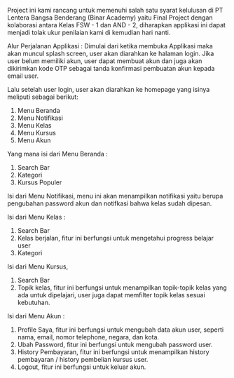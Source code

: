 Project ini kami rancang untuk memenuhi salah satu syarat kelulusan di PT Lentera Bangsa Benderang (Binar Academy) yaitu Final Project dengan kolaborasi antara Kelas FSW - 1 dan AND - 2, 
diharapkan applikasi ini dapat menjadi tolak ukur penilaian kami di kemudian hari nanti.

Alur Perjalanan Applikasi :
Dimulai dari ketika membuka Applikasi maka akan muncul splash screen, user akan diarahkan ke halaman login. Jika user belum memiliki akun, user dapat membuat akun dan
juga akan dikirimkan kode OTP sebagai tanda konfirmasi pembuatan akun kepada email user.

Lalu setelah user login, user akan diarahkan ke homepage yang isinya meliputi sebagai berikut:
1. Menu Beranda
2. Menu Notifikasi
3. Menu Kelas
4. Menu Kursus
5. Menu Akun

Yang mana isi dari Menu Beranda : 
1. Search Bar
2. Kategori
3. Kursus Populer

Isi dari Menu Notifikasi, menu ini akan menampilkan notifikasi yaitu berupa pengubahan password akun dan notifkasi bahwa kelas sudah dipesan.

Isi dari Menu Kelas :
1. Search Bar
2. Kelas berjalan, fitur ini berfungsi untuk mengetahui progress belajar user
3. Kategori

Isi dari Menu Kursus, 
1. Search Bar
2. Topik kelas, fitur ini berfungsi untuk menampilkan topik-topik kelas yang ada untuk dipelajari, user juga dapat memfilter topik kelas sesuai kebutuhan.

Isi dari Menu Akun :
1. Profile Saya, fitur ini berfungsi untuk mengubah data akun user, seperti nama, email, nomor telephone, negara, dan kota.
2. Ubah Password, fitur ini berfungsi untuk mengubah password user.
3. History Pembayaran, fitur ini berfungsi untuk menampilkan history pembayaran / history pembelian kursus user.
4. Logout, fitur ini berfungsi untuk keluar akun.
